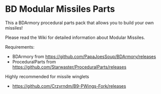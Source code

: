 # BD Modular Missiles Parts 

This a BDArmory procedural parts pack that allows you to build your own missiles!

Please read the Wiki for detailed information about Modular Missiles.

Requirements:
- BDArmory from https://github.com/PapaJoesSoup/BDArmory/releases
- ProceduralParts from https://github.com/Starwaster/ProceduralParts/releases

Highly recommended for missile winglets
- https://github.com/Crzyrndm/B9-PWings-Fork/releases
